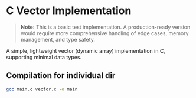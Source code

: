 # C Vector Implementation

> **Note:** This is a basic test implementation. A production-ready version would require more comprehensive handling of edge cases, memory management, and type safety.
 
A simple, lightweight vector (dynamic array) implementation in C, supporting minimal data types.

## Compilation for individual dir

```bash
gcc main.c vector.c -o main


